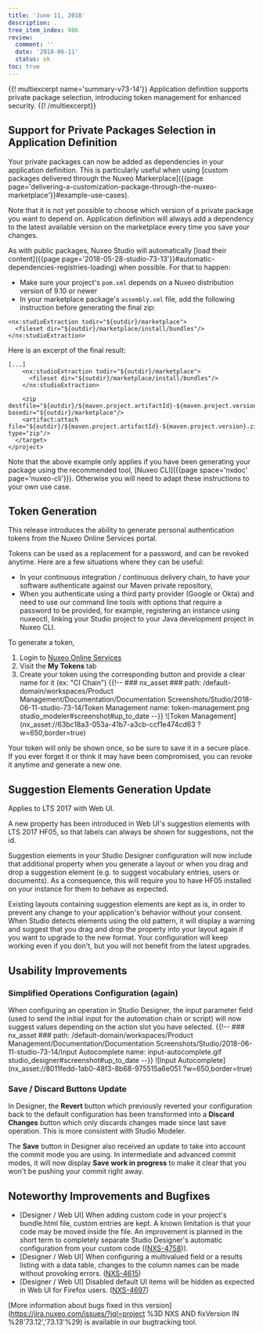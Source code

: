 ```yaml
---
title: 'June 11, 2018'
description: .
tree_item_index: 986
review:
  comment: ''
  date: '2018-06-11'
  status: ok
toc: true
---
```


{{! multiexcerpt name='summary-v73-14'}}
Application definition supports private package selection, introducing token management for enhanced security.
{{! /multiexcerpt}}

## Support for Private Packages Selection in Application Definition
Your private packages can now be added as dependencies in your application definition. This is particularly useful when using [custom packages delivered through the Nuxeo Markerplace]({{page page='delivering-a-customization-package-through-the-nuxeo-marketplace'}}#example-use-cases).

Note that it is not yet possible to choose which version of a private package you want to depend on. Application definition will always add a dependency to the latest available version on the marketplace every time you save your changes.

As with public packages, Nuxeo Studio will automatically [load their content]({{page page='2018-05-28-studio-73-13'}}#automatic-dependencies-registries-loading) when possible. For that to happen:
- Make sure your project's `pom.xml` depends on a Nuxeo distribution version of 9.10 or newer
- In your marketplace package's `assembly.xml` file, add the following instruction before generating the final zip:

```
<nx:studioExtraction todir="${outdir}/marketplace">
  <fileset dir="${outdir}/marketplace/install/bundles"/>
</nx:studioExtraction>
```

Here is an excerpt of the final result:

```
[...]
    <nx:studioExtraction todir="${outdir}/marketplace">
      <fileset dir="${outdir}/marketplace/install/bundles"/>
    </nx:studioExtraction>

    <zip destfile="${outdir}/${maven.project.artifactId}-${maven.project.version}.zip" basedir="${outdir}/marketplace"/>
    <artifact:attach file="${outdir}/${maven.project.artifactId}-${maven.project.version}.zip" type="zip"/>
  </target>
</project>
```

Note that the above example only applies if you have been generating your package using the recommended tool, [Nuxeo CLI]({{page space='nxdoc' page='nuxeo-cli'}}). Otherwise you will need to adapt these instructions to your own use case.

## Token Generation
This release introduces the ability to generate personal authentication tokens from the Nuxeo Online Services portal.

Tokens can be used as a replacement for a password, and can be revoked anytime. Here are a few situations where they can be useful:
- In your continuous integration / continuous delivery chain, to have your software authenticate against our Maven private repository,
- When you authenticate using a third party provider (Google or Okta) and need to use our command line tools with options that require a password to be provided, for example, registering an instance using nuxeoctl, linking your Studio project to your Java development project in Nuxeo CLI.

To generate a token,
1. Login to [Nuxeo Online Services](https://connect.nuxeo.com)
1. Visit the **My Tokens** tab
1. Create your token using the corresponding button and provide a clear name for it (ex: "CI Chain")
{{!--     ### nx_asset ###
    path: /default-domain/workspaces/Product Management/Documentation/Documentation Screenshots/Studio/2018-06-11-studio-73-14/Token Management
    name: token-management.png
    studio_modeler#screenshot#up_to_date
--}}
![Token Management](nx_asset://63bc18a3-053a-41b7-a3cb-ccf1e474cd63 ?w=650,border=true)

Your token will only be shown once, so be sure to save it in a secure place. If you ever forget it or think it may have been compromised, you can revoke it anytime and generate a new one.

## Suggestion Elements Generation Update
Applies to LTS 2017 with Web UI.

A new property has been introduced in Web UI's suggestion elements with LTS 2017 HF05, so that labels can always be shown for suggestions, not the id.

Suggestion elements in your Studio Designer configuration will now include that additional property when you generate a layout or when you drag and drop a suggestion element (e.g. to suggest vocabulary entries, users or documents). As a consequence, this will require you to have HF05 installed on your instance for them to behave as expected.

Existing layouts containing suggestion elements are kept as is, in order to prevent any change to your application's behavior without your consent. When Studio detects elements using the old pattern, it will display a warning and suggest that you drag and drop the property into your layout again if you want to upgrade to the new format. Your configuration will keep working even if you don't, but you will not benefit from the latest upgrades.

## Usability Improvements
### Simplified Operations Configuration (again)
When configuring an operation in Studio Designer, the input parameter field (used to send the initial input for the automation chain or script) will now suggest values depending on the action slot you have selected.
{{!--     ### nx_asset ###
    path: /default-domain/workspaces/Product Management/Documentation/Documentation Screenshots/Studio/2018-06-11-studio-73-14/Input Autocomplete
    name: input-autocomplete.gif
    studio_designer#screenshot#up_to_date
--}}
![Input Autocomplete](nx_asset://8011fedd-1ab0-48f3-8b68-975515a6e051 ?w=650,border=true)

### Save / Discard Buttons Update
In Designer, the **Revert** button which previously reverted your configuration back to the default configuration has been transformed into a **Discard Changes** button which only discards changes made since last save operation. This is more consistent with Studio Modeler.

The **Save** button in Designer also received an update to take into account the commit mode you are using. In intermediate and advanced commit modes, it will now display **Save work in progress** to make it clear that you won't be pushing your commit right away.

## Noteworthy Improvements and Bugfixes
- [Designer / Web UI] When adding custom code in your project's bundle.html file, custom entries are kept. A known limitation is that your code may be moved inside the file. An improvement is planned in the short term to completely separate Studio Designer's automatic configuration from your custom code (([NXS-4758](https://jira.nuxeo.com/browse/NXS-4758))).
- [Designer / Web UI] When configuring a multivalued field or a results listing with a data table, changes to the column names can be made without provoking errors. ([NXS-4615](https://jira.nuxeo.com/browse/NXS-4615))
- [Designer / Web UI] Disabled default UI items will be hidden as expected in Web UI for Firefox users. ([NXS-4697](https://jira.nuxeo.com/browse/NXS-4697))

[More information about bugs fixed in this version](https://jira.nuxeo.com/issues/?jql=project %3D NXS AND fixVersion IN %28'73.12','73.13'%29) is available in our bugtracking tool.
